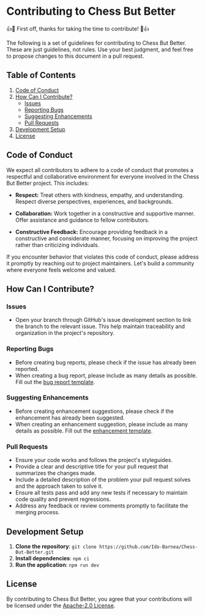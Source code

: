 # Contributing to Chess But Better

👍🎉 First off, thanks for taking the time to contribute! 🎉👍

The following is a set of guidelines for contributing to Chess But Better. These are just guidelines, not rules. Use your best judgment, and feel free to propose changes to this document in a pull request.

## Table of Contents

1. [Code of Conduct](#code-of-conduct)
2. [How Can I Contribute?](#how-can-i-contribute)
    - [Issues](#issues)
    - [Reporting Bugs](#reporting-bugs)
    - [Suggesting Enhancements](#suggesting-enhancements)
    - [Pull Requests](#pull-requests)
4. [Development Setup](#development-setup)
5. [License](#license)

## Code of Conduct

We expect all contributors to adhere to a code of conduct that promotes a respectful and collaborative environment for everyone involved in the Chess But Better project. This includes:

- **Respect:** Treat others with kindness, empathy, and understanding. Respect diverse perspectives, experiences, and backgrounds.
  
- **Collaboration:** Work together in a constructive and supportive manner. Offer assistance and guidance to fellow contributors.
  
- **Constructive Feedback:** Encourage providing feedback in a constructive and considerate manner, focusing on improving the project rather than criticizing individuals.

If you encounter behavior that violates this code of conduct, please address it promptly by reaching out to project maintainers. Let's build a community where everyone feels welcome and valued.


## How Can I Contribute?

### Issues

- Open your branch through GitHub's issue development section to link the branch to the relevant issue. This help maintain traceability and organization in the project's repository.

### Reporting Bugs

- Before creating bug reports, please check if the issue has already been reported.
- When creating a bug report, please include as many details as possible. Fill out the [bug report template](.github/ISSUE_TEMPLATE/bug_report.md).

### Suggesting Enhancements

- Before creating enhancement suggestions, please check if the enhancement has already been suggested.
- When creating an enhancement suggestion, please include as many details as possible. Fill out the [enhancement template](.github/ISSUE_TEMPLATE/enhancement_request.md).

### Pull Requests

- Ensure your code works and follows the project's styleguides.
- Provide a clear and descriptive title for your pull request that summarizes the changes made.
- Include a detailed description of the problem your pull request solves and the approach taken to solve it.
- Ensure all tests pass and add any new tests if necessary to maintain code quality and prevent regressions.
- Address any feedback or review comments promptly to facilitate the merging process.

## Development Setup

1. **Clone the repository**: `git clone https://github.com/Ido-Barnea/Chess-But-Better.git`
2. **Install dependencies**: `npm ci`
3. **Run the application**: `npm run dev`

## License

By contributing to Chess But Better, you agree that your contributions will be licensed under the [Apache-2.0 License](LICENSE.md).
